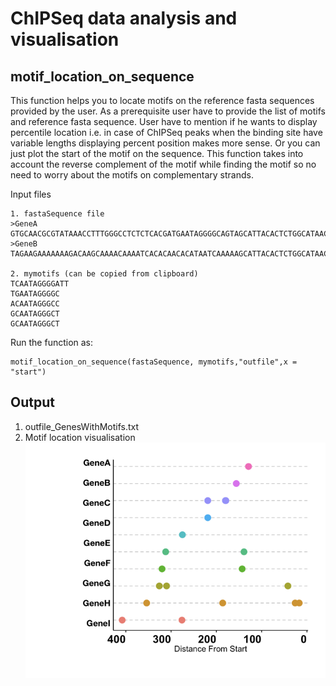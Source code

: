 ChIPSeq data analysis and visualisation
================

motif\_location\_on\_sequence
-----------------------------

This function helps you to locate motifs on the reference fasta sequences provided by the user. As a prerequisite user have to provide the list of motifs and reference fasta sequence. User have to mention if he wants to display percentile location i.e. in case of ChIPSeq peaks when the binding site have variable lengths displaying percent position makes more sense. Or you can just plot the start of the motif on the sequence. This function takes into account the reverse complement of the motif while finding the motif so no need to worry about the motifs on complementary strands.

Input files

    1. fastaSequence file
    >GeneA
    GTGCAACGCGTATAAACCTTTGGGCCTCTCTCACGATGAATAGGGGCAGTAGCATTACACTCTGGCATAACAATAGGGCCCTGGCAATAGGGCTCTGGCAATAGGGCTCTGGCAATAGACTGTGGGAGGGCCATACTG
    >GeneB
    TAGAAGAAAAAAAGACAAGCAAAACAAAATCACACAACACATAATCAAAAAGCATTACACTCTGGCATAACAATAGGGCCCTGGCAATAGGGCTCTGGCAATAGGGCTCTGGCAATAGACTGTGGGAGGGCCATACTG

    2. mymotifs (can be copied from clipboard)
    TCAATAGGGGATT
    TGAATAGGGGC
    ACAATAGGGCC
    GCAATAGGGCT
    GCAATAGGGCT

Run the function as:

    motif_location_on_sequence(fastaSequence, mymotifs,"outfile",x = "start")

Output
------

1.  outfile\_GenesWithMotifs.txt
2.  Motif location visualisation ![](motif_location_on_sequence.png)
